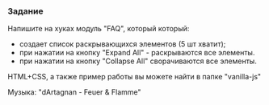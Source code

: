 ### Задание

Напишите на хуках модуль "FAQ", который который:
- создает список раскрывающихся элементов (5 шт хватит);
- при нажатии на кнопку "Expand All" - раскрываются все элементы.
- при нажатии на кнопку "Collapse All" сворачиваются все элементы. 

HTML+CSS, а также пример работы вы можете найти в папке "vanilla-js"

Музыка: "dArtagnan - Feuer & Flamme"
